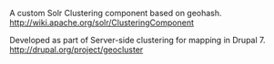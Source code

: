 A custom Solr Clustering component based on geohash.
http://wiki.apache.org/solr/ClusteringComponent

Developed as part of Server-side clustering for mapping in Drupal 7.
http://drupal.org/project/geocluster
